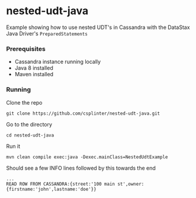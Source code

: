 # nested-udt-java

Example showing how to use nested UDT's in Cassandra with the DataStax Java Driver's `PreparedStatements`

### Prerequisites
- Cassandra instance running locally
- Java 8 installed
- Maven installed

### Running

Clone the repo
```
git clone https://github.com/csplinter/nested-udt-java.git
```

Go to the directory
```
cd nested-udt-java
```

Run it
```
mvn clean compile exec:java -Dexec.mainClass=NestedUdtExample
```

Should see a few INFO lines followed by this towards the end
```
...
READ ROW FROM CASSANDRA:{street:'100 main st',owner:{firstname:'john',lastname:'doe'}}
```
